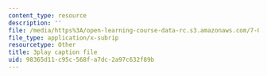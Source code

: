 ```yaml
---
content_type: resource
description: ''
file: /media/https%3A/open-learning-course-data-rc.s3.amazonaws.com/7-05-general-biochemistry-spring-2020/98365d11c95c568fa7dc2a97c632f89b_2Q1GUhhc9is.vtt
file_type: application/x-subrip
resourcetype: Other
title: 3play caption file
uid: 98365d11-c95c-568f-a7dc-2a97c632f89b
---
```

